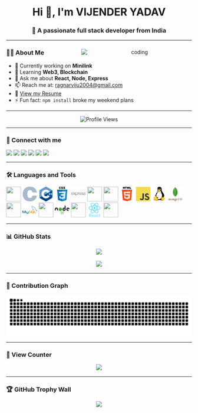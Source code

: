 <h1 align="center">Hi 👋, I'm VIJENDER YADAV</h1>
<h3 align="center">🚀 A passionate full stack developer from India</h3>

---

<!-- 🚀 ABOUT ME + GIF SIDE-BY-SIDE -->
<div align="center">

  <img align="right" src="https://user-images.githubusercontent.com/74038190/229223263-cf2e4b07-2615-4f87-9c38-e37600f8381a.gif" width="300" alt="coding" />

  <div align="left">

  ### 👨‍💻 About Me

  - 🔭 Currently working on **Minilink**  
  - 🌱 Learning **Web3, Blockchain**  
  - 💬 Ask me about **React, Node, Express**  
  - 📫 Reach me at: [ragnarviju2004@gmail.com](mailto:ragnarviju2004@gmail.com)  
  - 📄 [View my Resume](https://drive.google.com/file/d/16sseIN2V41qe4GTVpmjxoa7E1PQCI9UC/view?usp=share_link)  
  - ⚡ Fun fact: `npm install` broke my weekend plans  

  </div>
</div>

---

<p align="center">
  <img src="https://komarev.com/ghpvc/?username=desmond009&label=Profile%20views&color=blueviolet&style=flat" alt="Profile Views"/>
</p>

---

### 📲 Connect with me

<p align="left">
  <a href="https://twitter.com/vij_yadav_viju_" target="blank"><img src="https://img.shields.io/badge/Twitter-%231DA1F2.svg?style=for-the-badge&logo=twitter&logoColor=white"/></a>
  <a href="https://linkedin.com/in/vijender-yadav-iiit" target="blank"><img src="https://img.shields.io/badge/LinkedIn-%230077B5.svg?style=for-the-badge&logo=linkedin&logoColor=white"/></a>
  <a href="https://stackoverflow.com/users/vijender-yadav" target="blank"><img src="https://img.shields.io/badge/StackOverflow-FE7A16.svg?style=for-the-badge&logo=stack-overflow&logoColor=white"/></a>
  <a href="https://instagram.com/vij_yadav_viju_" target="blank"><img src="https://img.shields.io/badge/Instagram-E4405F.svg?style=for-the-badge&logo=instagram&logoColor=white"/></a>
  <a href="https://www.leetcode.com/vij_yadav_viju_" target="blank"><img src="https://img.shields.io/badge/LeetCode-000000?style=for-the-badge&logo=leetcode&logoColor=white"/></a>
  <a href="https://auth.geeksforgeeks.org/user/ragnarvi3t1m" target="blank"><img src="https://img.shields.io/badge/GFG-2F8D46?style=for-the-badge&logo=geeksforgeeks&logoColor=white"/></a>
</p>

---

### 🛠️ Languages and Tools

<p align="left">
  <a href="https://appwrite.io" target="_blank"><img src="https://www.vectorlogo.zone/logos/appwriteio/appwriteio-icon.svg" width="40" height="40"/></a>
  <a href="https://www.cprogramming.com/" target="_blank"><img src="https://raw.githubusercontent.com/devicons/devicon/master/icons/c/c-original.svg" width="40" height="40"/></a>
  <a href="https://www.w3schools.com/cpp/" target="_blank"><img src="https://raw.githubusercontent.com/devicons/devicon/master/icons/cplusplus/cplusplus-original.svg" width="40" height="40"/></a>
  <a href="https://www.w3schools.com/css/" target="_blank"><img src="https://raw.githubusercontent.com/devicons/devicon/master/icons/css3/css3-original-wordmark.svg" width="40" height="40"/></a>
  <a href="https://expressjs.com" target="_blank"><img src="https://raw.githubusercontent.com/devicons/devicon/master/icons/express/express-original-wordmark.svg" width="40" height="40"/></a>
  <a href="https://firebase.google.com/" target="_blank"><img src="https://www.vectorlogo.zone/logos/firebase/firebase-icon.svg" width="40" height="40"/></a>
  <a href="https://git-scm.com/" target="_blank"><img src="https://www.vectorlogo.zone/logos/git-scm/git-scm-icon.svg" width="40" height="40"/></a>
  <a href="https://www.w3.org/html/" target="_blank"><img src="https://raw.githubusercontent.com/devicons/devicon/master/icons/html5/html5-original-wordmark.svg" width="40" height="40"/></a>
  <a href="https://developer.mozilla.org/en-US/docs/Web/JavaScript" target="_blank"><img src="https://raw.githubusercontent.com/devicons/devicon/master/icons/javascript/javascript-original.svg" width="40" height="40"/></a>
  <a href="https://www.linux.org/" target="_blank"><img src="https://raw.githubusercontent.com/devicons/devicon/master/icons/linux/linux-original.svg" width="40" height="40"/></a>
  <a href="https://www.mongodb.com/" target="_blank"><img src="https://raw.githubusercontent.com/devicons/devicon/master/icons/mongodb/mongodb-original-wordmark.svg" width="40" height="40"/></a>
  <a href="https://www.microsoft.com/en-us/sql-server" target="_blank"><img src="https://www.svgrepo.com/show/303229/microsoft-sql-server-logo.svg" width="40" height="40"/></a>
  <a href="https://www.mysql.com/" target="_blank"><img src="https://raw.githubusercontent.com/devicons/devicon/master/icons/mysql/mysql-original-wordmark.svg" width="40" height="40"/></a>
  <a href="https://nextjs.org/" target="_blank"><img src="https://cdn.worldvectorlogo.com/logos/nextjs-2.svg" width="40" height="40"/></a>
  <a href="https://nodejs.org" target="_blank"><img src="https://raw.githubusercontent.com/devicons/devicon/master/icons/nodejs/nodejs-original-wordmark.svg" width="40" height="40"/></a>
  <a href="https://postman.com" target="_blank"><img src="https://www.vectorlogo.zone/logos/getpostman/getpostman-icon.svg" width="40" height="40"/></a>
  <a href="https://reactjs.org/" target="_blank"><img src="https://raw.githubusercontent.com/devicons/devicon/master/icons/react/react-original-wordmark.svg" width="40" height="40"/></a>
  <a href="https://tailwindcss.com/" target="_blank"><img src="https://www.vectorlogo.zone/logos/tailwindcss/tailwindcss-icon.svg" width="40" height="40"/></a>
</p>

---

### 📊 GitHub Stats

<p align="center">
  <img src="https://github-readme-stats.vercel.app/api/top-langs/?username=desmond009&layout=compact&theme=radical" />
</p>
<p align="center">
  <img src="https://github-readme-stats.vercel.app/api?username=desmond009&show_icons=true&theme=radical" />
</p>

---

### 🐍 Contribution Graph

<p align="center">
  <img src="https://raw.githubusercontent.com/desmond009/desmond009/output/github-contribution-grid-snake-dark.svg" />
</p>

---

### 🔢 View Counter

<p align="center">
  <img src="https://count.getloli.com/get/@desmond009?theme=rule34" />
</p>

---

### 🏆 GitHub Trophy Wall

<p align="center">
  <img src="https://github-profile-trophy.vercel.app/?username=desmond009&theme=algolia" />
</p>

